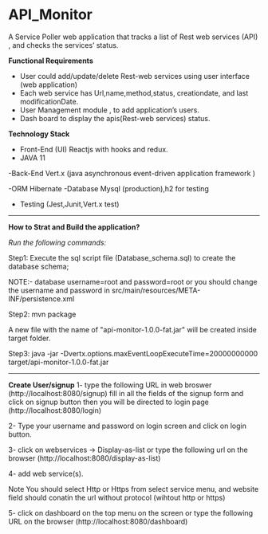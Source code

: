 # API_Monitor 

A Service Poller web application that tracks a list of Rest web services (API) , and 
 checks the services’ status.

**Functional Requirements**
- User could add/update/delete Rest-web services using user interface (web application)
- Each web service has Url,name,method,status, creationdate, and last modificationDate.
- User Management module , to add application’s users.
- Dash board to  display the apis(Rest-web services) status.

**Technology  Stack**
- Front-End (UI) Reactjs with hooks and redux.
- JAVA 11 

-Back-End Vert.x (java asynchronous event-driven application framework )

-ORM Hibernate
-Database Mysql (production),h2 for testing
- Testing (Jest,Junit,Vert.x test)

_________________________________________________________________________

**How to Strat and Build the application?** 

_Run the following commands:_

Step1: Execute the sql script file (Database_schema.sql) to create the database schema;  

NOTE:- database username=root and password=root or you should change the username and password 
in src/main/resources/META-INF/persistence.xml

Step2: mvn package

A new file with the name of "api-monitor-1.0.0-fat.jar" will be created inside target folder.

Step3: java -jar -Dvertx.options.maxEventLoopExecuteTime=20000000000  target/api-monitor-1.0.0-fat.jar


_________________________________________________________________________
**Create User/signup**
1- type the following URL in web broswer (http://localhost:8080/signup)
  fill in all the fields of the signup form and click on signup button
  then you will be directed to login page (http://localhost:8080/login)
  
 2- Type your username and password on login screen and click on login button.
 
 3- click on webservices -> Display-as-list or type the following url on the browser
    (http://localhost:8080/display-as-list)
 
 4- add web service(s).
 
   Note You should select Http or Https from select service menu, and website field should conatin the url without protocol (wihtout http or https)
 
 5- click on dashboard on the top menu on the screen or type the following URL
  on the browser (http://localhost:8080/dashboard)    


